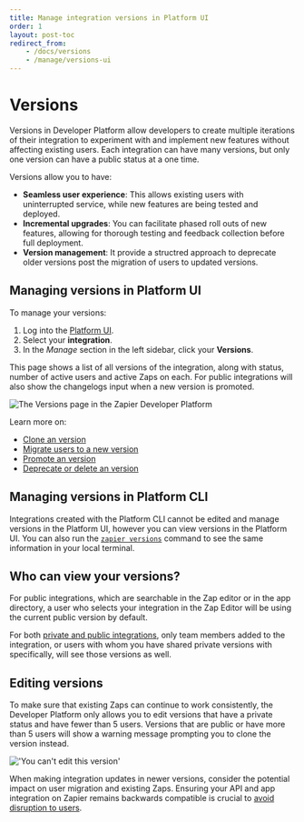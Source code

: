 ```yaml
---
title: Manage integration versions in Platform UI
order: 1
layout: post-toc
redirect_from: 
    - /docs/versions
    - /manage/versions-ui
---
```



# Versions

Versions in Developer Platform allow developers to create multiple iterations of their integration to experiment with and implement new features without affecting existing users. Each integration can have many versions, but only one version can have a public status at a one time.

Versions allow you to have:

- **Seamless user experience**: This allows existing users with uninterrupted service, while new features are being tested and deployed.
- **Incremental upgrades**: You can facilitate phased roll outs of new features, allowing for thorough testing and feedback collection before full deployment.
- **Version management**: It provide a structred approach to deprecate older versions post the migration of users to updated versions.

## Managing versions in Platform UI

To manage your versions:

1. Log into the [Platform UI](https://zapier.com/app/developer).
2. Select your **integration**. 
3. In the _Manage_ section in the left sidebar, click your **Versions**.  

This page shows a list of all versions of the integration, along with status, number of active users and active Zaps on each. For public integrations will also show the changelogs input when a new version is promoted. 

![The Versions page in the Zapier Developer Platform](https://cdn.zappy.app/b443129368e61bdaa86c6f5a741fbe8a.png)

Learn more on:
- [Clone an version]()
- [Migrate users to a new version]()
- [Promote an version]()
- [Deprecate or delete an version]()

## Managing versions in Platform CLI 

Integrations created with the Platform CLI cannot be edited and manage versions in the Platform UI, however you can view versions in the Platform UI. You can also run the [`zapier versions`](https://github.com/zapier/zapier-platform/blob/master/packages/cli/docs/cli.md#versions) command to see the same information in your local terminal.

## Who can view your versions?

For public integrations, which are searchable in the Zap editor or in the app directory, a user who selects your integration in the Zap Editor will be using the current public version by default. 

For both [private and public integrations](https://platform.zapier.com/quickstart/private-vs-public-integrations), only team members added to the integration, or users with whom you have shared private versions with specifically, will see those versions as well.

## Editing versions

To make sure that existing Zaps can continue to work consistently, the Developer Platform only allows you to edit versions that have a private status and have fewer than 5 users. Versions that are public or have more than 5 users will show a warning message prompting you to clone the version instead.

!['You can't edit this version'](https://cdn.zappy.app/8b5cbf5a37ce60ba89eb555c0429eca6.png) 

When making integration updates in newer versions, consider the potential impact on user migration and existing Zaps. Ensuring your API and app integration on Zapier remains backwards compatible is crucial to [avoid disruption to users](https://platform.zapier.com/manage/making-changes).